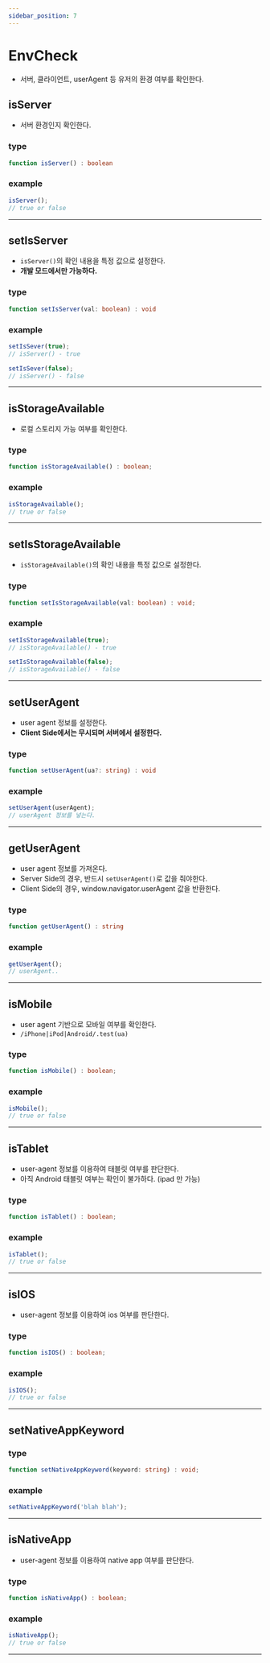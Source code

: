 ```yaml
---
sidebar_position: 7
---
```


# EnvCheck
- 서버, 클라이언트, userAgent 등 유저의 환경 여부를 확인한다.

## isServer
- 서버 환경인지 확인한다.

### type
```ts
function isServer() : boolean
```

### example
```ts
isServer();
// true or false
```

---

## setIsServer
- `isServer()`의 확인 내용을 특정 값으로 설정한다.
- **개발 모드에서만 가능하다.**

### type
```ts
function setIsServer(val: boolean) : void
```

### example
```ts
setIsSever(true);
// isServer() - true

setIsSever(false);
// isServer() - false
```

---

## isStorageAvailable
- 로컬 스토리지 가능 여부를 확인한다.

### type
```ts
function isStorageAvailable() : boolean;
```

### example
```ts
isStorageAvailable();
// true or false
```

---

## setIsStorageAvailable
- `isStorageAvailable()`의 확인 내용을 특정 값으로 설정한다.

### type
```ts
function setIsStorageAvailable(val: boolean) : void;
```

### example
```ts
setIsStorageAvailable(true);
// isStorageAvailable() - true

setIsStorageAvailable(false);
// isStorageAvailable() - false
```

---

## setUserAgent
- user agent 정보를 설정한다.
- **Client Side에서는 무시되며 서버에서 설정한다.**

### type
```ts
function setUserAgent(ua?: string) : void
```

### example
```ts
setUserAgent(userAgent);
// userAgent 정보를 넣는다.
```

---

## getUserAgent
- user agent 정보를 가져온다.
- Server Side의 경우, 반드시 `setUserAgent()`로 값을 줘야한다.
- Client Side의 경우, window.navigator.userAgent 값을 반환한다.

### type
```ts
function getUserAgent() : string
```

### example
```ts
getUserAgent();
// userAgent..
```

---

## isMobile
- user agent 기반으로 모바일 여부를 확인한다.
- `/iPhone|iPod|Android/.test(ua)`

### type
```ts
function isMobile() : boolean;
```

### example
```ts
isMobile();
// true or false
```

---

## isTablet
- user-agent 정보를 이용하여 태블릿 여부를 판단한다.
- 아직 Android 태블릿 여부는 확인이 불가하다. (ipad 만 가능)

### type
```ts
function isTablet() : boolean;
```

### example
```ts
isTablet();
// true or false
```

---

## isIOS
- user-agent 정보를 이용하여 ios 여부를 판단한다.

### type
```ts
function isIOS() : boolean;
```

### example
```ts
isIOS();
// true or false
```

---

## setNativeAppKeyword

### type
```ts
function setNativeAppKeyword(keyword: string) : void;
```

### example
```ts
setNativeAppKeyword('blah blah');
```

---

## isNativeApp
- user-agent 정보를 이용하여 native app 여부를 판단한다.

### type
```ts
function isNativeApp() : boolean;
```

### example
```ts
isNativeApp();
// true or false
```

---
